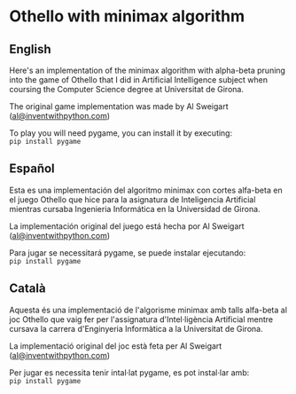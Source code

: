 # Othello with minimax algorithm
## English
Here's an implementation of the minimax algorithm with alpha-beta pruning into the game of Othello that I did in Artificial Intelligence subject when coursing the Computer Science degree at Universitat de Girona.  

The original game implementation was made by Al Sweigart (al@inventwithpython.com)  

To play you will need pygame, you can install it by executing:  
`pip install pygame`  

## Español
Esta es una implementación del algoritmo minimax con cortes alfa-beta en el juego Othello que hice para la asignatura de Inteligencia Artificial mientras cursaba Ingenieria Informática en la Universidad de Girona.  

La implementación original del juego está hecha por Al Sweigart (al@inventwithpython.com)  

Para jugar se necessitará pygame, se puede instalar ejecutando:  
`pip install pygame`

## Català
Aquesta és una implementació de l'algorisme minimax amb talls alfa-beta al joc Othello que vaig fer per l'assignatura d'Intel·ligència Artificial mentre cursava la carrera d'Enginyeria Informàtica a la Universitat de Girona.  

La implementació original del joc està feta per Al Sweigart (al@inventwithpython.com)  

Per jugar es necessita tenir intal·lat pygame, es pot instal·lar amb:  
`pip install pygame`
